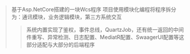 > 基于Asp.NetCore搭建的一块Wcs程序
> 项目使用模块化编程将程序拆分为：通讯模块，业务逻辑模块，第三方系统交互
>> 系统内置实现了鉴权，事件总线，QuartzJob，还有统一返回的中间件重写、异常检测、日志配置、MediatR配置、SwaagerUI配置等这部分适配与大部分的后端程序
